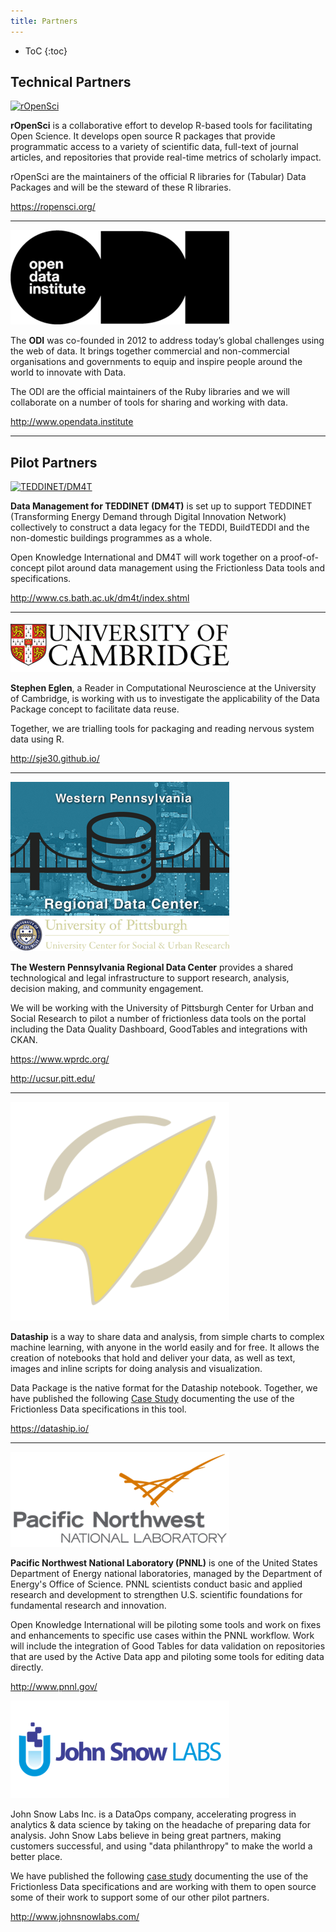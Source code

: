 ```yaml
---
title: Partners
---
```


* ToC
{:toc}

## Technical Partners

[![rOpenSci](/img/partners/ropensci.png)](https://ropensci.org/)

**rOpenSci** is a collaborative effort to develop R-based tools for
facilitating Open Science. It develops open source R packages that
provide programmatic access to a variety of scientific data, full-text
of journal articles, and repositories that provide real-time metrics
of scholarly impact.

rOpenSci are the maintainers of the official R libraries for (Tabular)
Data Packages and will be the steward of these R libraries.

<https://ropensci.org/>

---

[![ODI](/img/partners/odi.png)](http://www.opendata.institute)

The **ODI** was co-founded in 2012 to address today’s global
challenges using the web of data. It brings together commercial and
non-commercial organisations and governments to equip and inspire
people around the world to innovate with Data.

The ODI are the official maintainers of the Ruby libraries and we will
collaborate on a number of tools for sharing and working with data.

<http://www.opendata.institute>

---

## Pilot Partners

[![TEDDINET/DM4T](/img/partners/teddinet.png)](http://www.cs.bath.ac.uk/dm4t/index.shtml)

**Data Management for TEDDINET (DM4T)** is set up to support TEDDINET
(Transforming Energy Demand through Digital Innovation Network)
collectively to construct a data legacy for the TEDDI, BuildTEDDI and
the non-domestic buildings programmes as a whole.

Open Knowledge International and DM4T will work together on a
proof-of-concept pilot around data management using the Frictionless
Data tools and specifications.

<http://www.cs.bath.ac.uk/dm4t/index.shtml>

---

[![Stephen Eglen, University of Cambridge](/img/partners/cambridge.png)](http://sje30.github.io/)

**Stephen Eglen**, a Reader in Computational Neuroscience at the
University of Cambridge, is working with us to investigate the
applicability of the Data Package concept to facilitate data reuse.

Together, we are trialling tools for packaging and reading nervous
system data using R.

<http://sje30.github.io/>

---

[![WPRDC](/img/partners/wprdc.png)](https://www.wprdc.org/)
[![UPCUSR](/img/partners/upcusr.png)](http://ucsur.pitt.edu/)

**The Western Pennsylvania Regional Data Center** provides a shared
technological and legal infrastructure to support research, analysis,
decision making, and community engagement.

We will be working with the University of Pittsburgh Center for Urban
and Social Research to pilot a number of frictionless data tools on
the portal including the Data Quality Dashboard, GoodTables and
integrations with CKAN.

<https://www.wprdc.org/>

<http://ucsur.pitt.edu/>

---

[![Dataship](/img/partners/dataship.png)](https://dataship.io/)

**Dataship** is a way to share data and analysis, from simple charts
to complex machine learning, with anyone in the world easily and for
free. It allows the creation of notebooks that hold and deliver your
data, as well as text, images and inline scripts for doing analysis
and visualization.

Data Package is the native format for the Dataship notebook.
Together, we have published the following
[Case Study](/case-studies/dataship/) documenting the use of the
Frictionless Data specifications in this tool.

<https://dataship.io/>

---

[![PNNL](/img/partners/pnnl.png)](http://www.pnnl.gov/)

**Pacific Northwest National Laboratory (PNNL)** is one of the United
States Department of Energy national laboratories, managed by the
Department of Energy's Office of Science. PNNL scientists conduct
basic and applied research and development to strengthen
U.S. scientific foundations for fundamental research and innovation.

Open Knowledge International will be piloting some tools and work on
fixes and enhancements to specific use cases within the PNNL
workflow. Work will include the integration of Good Tables for data
validation on repositories that are used by the Active Data app and
piloting some tools for editing data directly.

<http://www.pnnl.gov/>

[![John Snow Labs](/img/partners/john-snow-labs-logo.png)](http://www.johnsnowlabs.com/)

John Snow Labs Inc. is a DataOps company, accelerating progress in
analytics & data science by taking on the headache of preparing data
for analysis. John Snow Labs believe in being great partners, making
customers successful, and using "data philanthropy" to make the world
a better place.

We have published the following
[case study](/case-studies/john-snow-labs/) documenting the use of the
Frictionless Data specifications and are working with them to open
source some of their work to support some of our other pilot partners.

<http://www.johnsnowlabs.com/>

